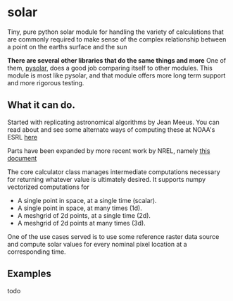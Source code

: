 # solar
Tiny, pure python solar module for handling the variety of calculations that are commonly required 
to make sense of the complex relationship between a point on the earths surface and the sun

**There are several other libraries that do the same things and more**
One of them, [pysolar](https://pysolar.readthedocs.io/en/latest/), does a good job comparing
itself to other modules. This module is most like pysolar, and that module 
offers more long term support and more rigorous testing.


## What it can do.

Started with replicating astronomical algorithms by Jean Meeus. 
You can read about and see some alternate ways of computing these at
NOAA's ESRL [here](https://www.esrl.noaa.gov/gmd/grad/solcalc/calcdetails.html)

Parts have been expanded by more recent work by NREL, namely
[this document](https://www.nrel.gov/docs/fy08osti/34302.pdf)

The core calculator class manages intermediate computations necessary
for returning whatever value is ultimately desired. It supports numpy vectorized computations
for 

* A single point in space, at a single time (scalar).
* A single point in space, at many times (1d).
* A meshgrid of 2d points, at a single time (2d).
* A meshgrid of 2d points at many times (3d).

One of the use cases served is to use some reference raster data source
and compute solar values for every nominal pixel location at a corresponding time.


## Examples

todo